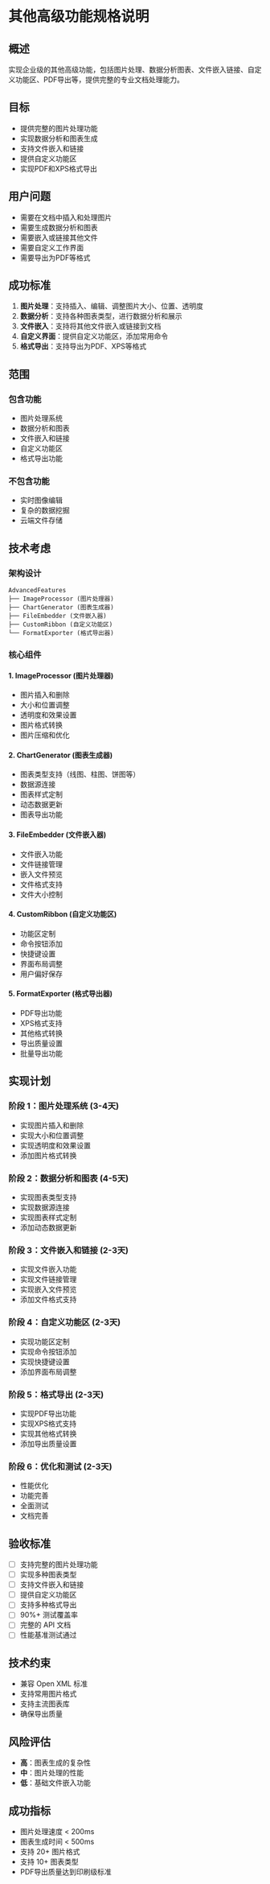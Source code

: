 # 其他高级功能规格说明

## 概述
实现企业级的其他高级功能，包括图片处理、数据分析图表、文件嵌入链接、自定义功能区、PDF导出等，提供完整的专业文档处理能力。

## 目标
- 提供完整的图片处理功能
- 实现数据分析和图表生成
- 支持文件嵌入和链接
- 提供自定义功能区
- 实现PDF和XPS格式导出

## 用户问题
- 需要在文档中插入和处理图片
- 需要生成数据分析和图表
- 需要嵌入或链接其他文件
- 需要自定义工作界面
- 需要导出为PDF等格式

## 成功标准
1. **图片处理**：支持插入、编辑、调整图片大小、位置、透明度
2. **数据分析**：支持各种图表类型，进行数据分析和展示
3. **文件嵌入**：支持将其他文件嵌入或链接到文档
4. **自定义界面**：提供自定义功能区，添加常用命令
5. **格式导出**：支持导出为PDF、XPS等格式

## 范围

### 包含功能
- 图片处理系统
- 数据分析和图表
- 文件嵌入和链接
- 自定义功能区
- 格式导出功能

### 不包含功能
- 实时图像编辑
- 复杂的数据挖掘
- 云端文件存储

## 技术考虑

### 架构设计
```
AdvancedFeatures
├── ImageProcessor (图片处理器)
├── ChartGenerator (图表生成器)
├── FileEmbedder (文件嵌入器)
├── CustomRibbon (自定义功能区)
└── FormatExporter (格式导出器)
```

### 核心组件

#### 1. ImageProcessor (图片处理器)
- 图片插入和删除
- 大小和位置调整
- 透明度和效果设置
- 图片格式转换
- 图片压缩和优化

#### 2. ChartGenerator (图表生成器)
- 图表类型支持（线图、柱图、饼图等）
- 数据源连接
- 图表样式定制
- 动态数据更新
- 图表导出功能

#### 3. FileEmbedder (文件嵌入器)
- 文件嵌入功能
- 文件链接管理
- 嵌入文件预览
- 文件格式支持
- 文件大小控制

#### 4. CustomRibbon (自定义功能区)
- 功能区定制
- 命令按钮添加
- 快捷键设置
- 界面布局调整
- 用户偏好保存

#### 5. FormatExporter (格式导出器)
- PDF导出功能
- XPS格式支持
- 其他格式转换
- 导出质量设置
- 批量导出功能

## 实现计划

### 阶段 1：图片处理系统 (3-4天)
- 实现图片插入和删除
- 实现大小和位置调整
- 实现透明度和效果设置
- 添加图片格式转换

### 阶段 2：数据分析和图表 (4-5天)
- 实现图表类型支持
- 实现数据源连接
- 实现图表样式定制
- 添加动态数据更新

### 阶段 3：文件嵌入和链接 (2-3天)
- 实现文件嵌入功能
- 实现文件链接管理
- 实现嵌入文件预览
- 添加文件格式支持

### 阶段 4：自定义功能区 (2-3天)
- 实现功能区定制
- 实现命令按钮添加
- 实现快捷键设置
- 添加界面布局调整

### 阶段 5：格式导出 (2-3天)
- 实现PDF导出功能
- 实现XPS格式支持
- 实现其他格式转换
- 添加导出质量设置

### 阶段 6：优化和测试 (2-3天)
- 性能优化
- 功能完善
- 全面测试
- 文档完善

## 验收标准
- [ ] 支持完整的图片处理功能
- [ ] 实现多种图表类型
- [ ] 支持文件嵌入和链接
- [ ] 提供自定义功能区
- [ ] 支持多种格式导出
- [ ] 90%+ 测试覆盖率
- [ ] 完整的 API 文档
- [ ] 性能基准测试通过

## 技术约束
- 兼容 Open XML 标准
- 支持常用图片格式
- 支持主流图表库
- 确保导出质量

## 风险评估
- **高**：图表生成的复杂性
- **中**：图片处理的性能
- **低**：基础文件嵌入功能

## 成功指标
- 图片处理速度 < 200ms
- 图表生成时间 < 500ms
- 支持 20+ 图片格式
- 支持 10+ 图表类型
- PDF导出质量达到印刷级标准
